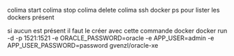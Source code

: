 colima start
colima stop 
colima delete
colima ssh
docker ps pour lister les dockers présent

si aucun est présent il faut le créer avec cette commande docker
docker run -d -p 1521:1521 -e ORACLE_PASSWORD=oracle -e APP_USER=admin -e APP_USER_PASSWORD=password gvenzl/oracle-xe 